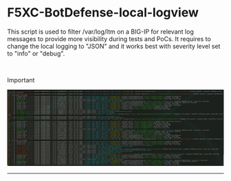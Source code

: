# F5XC-BotDefense-local-logview

This script is used to filter /var/log/ltm on a BIG-IP for relevant log messages to provide more visibility during tests and PoCs. It requires to change the local logging to "JSON" and it works best with severity level set to "info" or "debug". 

<br /> 

Important



![example](/images/picture-01.png)

---

